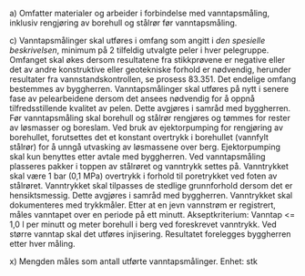 a) Omfatter materialer og arbeider i forbindelse med vanntapsmåling, inklusiv rengjøring av borehull og stålrør før vanntapsmåling.

c) Vanntapsmålinger skal utføres i omfang som angitt i *den spesielle beskrivelsen*, minimum på 2 tilfeldig utvalgte peler i hver pelegruppe.
Omfanget skal økes dersom resultatene fra stikkprøvene er negative eller det av andre konstruktive eller geotekniske forhold er nødvendig, herunder resultater fra vannstandskontrollen, se prosess 83.351. Det endelige omfang bestemmes av byggherren.
Vanntapsmålinger skal utføres på nytt i senere fase av pelearbeidene dersom det ansees nødvendig for å oppnå tilfredsstillende kvalitet av pelen. Dette avgjøres i samråd med byggherren.
Før vanntapsmåling skal borehull og stålrør rengjøres og tømmes for rester av løsmasser og boreslam. Ved bruk av ejektorpumping for rengjøring av borehullet, forutsettes det et konstant overtrykk i borehullet (vannfylt stålrør) for å unngå utvasking av løsmassene over berg. Ejektorpumping skal kun benyttes etter avtale med byggherren.
Ved vanntapsmåling plasseres pakker i toppen av stålrøret og vanntrykk settes på.
Vanntrykket skal være 1 bar (0,1 MPa) overtrykk i forhold til poretrykket ved foten av stålrøret. Vanntrykket skal tilpasses de stedlige grunnforhold dersom det er hensiktsmessig. Dette avgjøres i samråd med byggherren. Vanntrykket skal dokumenteres med trykkmåler.
Etter at en jevn vannstrøm er registrert, måles vanntapet over en periode på ett minutt.
Akseptkriterium: Vanntap <= 1,0 l per minutt og meter borehull i berg ved foreskrevet vanntrykk. Ved større vanntap skal det utføres injisering.
Resultatet forelegges byggherren etter hver måling.

x) Mengden måles som antall utførte vanntapsmålinger. Enhet: stk

